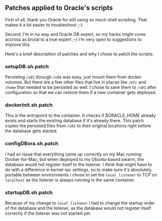 ## Patches applied to Oracle's scripts

First of all, thank you Oracle for still using so much shell scripting. That makes it a lot easier to troubleshoot ;-)

Second, I'm in no way and Oracle DB expert, so my hacks might come accross as brutal to a true expert ;-)
I'm very open to suggestions to improve this.

Here's a brief description of patches and why I chose to patch the scripts:

### setupDB.sh.patch

Persisting ```/u01``` through ```/u04``` was easy, just mount them from docker volumes.
But there are a few other files that live in places like ```/etc``` and ```/home``` that needed to be persisted as well.
I chose to save them to ```/u01``` after configuration so that we can restore them if a new container gets deployed.

### dockerInit.sh.patch

This is the entrypoint to the container. It checks if $ORACLE_HOME already exists and starts the existing database if it's already there.
This patch copies the persisted files from ```/u01``` to their original locations right before the database gets started.

### configDBora.sh.patch

I had an issue that everything came up correctly on my Mac running Docker-for-Mac, but when deployed to my Ubuntu-based swarm, the database would not register itself to the listener.
I *think* that might have to do with a difference in kernel-ipc settings, so to make sure it's absolutely portable between environments I chose to set the ```local_listener``` to TCP on ```localhost``` as the listener is always running in the same container.


### startupDB.sh.patch

Because of my change to ```local_listener``` I had to change the startup order of the database and the listener, as the database would not register itself correctly if the listener was not started yet.